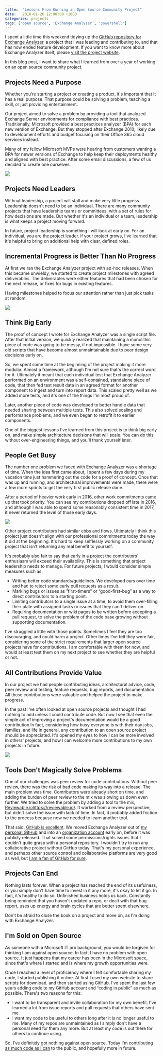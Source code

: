 ```yaml
---
title:  "Lessons From Running an Open Source Community Project"
date:   2018-01-26 12:00:00 +1000
categories: projects
tags: ['open source', 'Exchange Analyzer', 'powershell']
---
```


I spent a little time this weekend tidying up the [GitHub repository for Exchange Analyzer](https://github.com/ExchangeAnalyzer/ExchangeAnalyzer), a project that I was leading and contributing to, and that has now ended feature development. If you want to know more about Exchange Analyzer itself, please [visit the project website](https://exchangeanalyzer.com/).

In this blog post, I want to share what I learned from over a year of working on an open source community project.

## Projects Need a Purpose

Whether you're starting a project or creating a product, it's important that it has a real purpose. That purpose could be solving a problem, teaching a skill, or just providing entertainment.

Our project aimed to solve a problem by providing a tool that analyzed Exchange Server environments for compliance with best practices. Traditionally, Microsoft provided a best practices analyzer (BPA) for each new version of Exchange. But they stopped after Exchange 2010, likely due to development efforts and budget focusing on their Office 365 cloud services instead.

Many of my fellow Microsoft MVPs were hearing from customers wanting a BPA for newer versions of Exchange to help keep their deployments healthy and aligned with best practice. After some email discussions, a few of us decided to create one ourselves.

![](/assets/images/open-source-lessons/ex-analyzer.png)

## Projects Need Leaders

Without leadership, a project will stall and make very little progress. Leadership doesn't need to be an individual. There are many community projects that have leadership teams or committees, with a set of rules for how decisions are made. But whether it's an individual or a team, leadership is what keeps a project moving forward.

In future, project leadership is something I will look at early on. For an individual, you are the project leader. If your project grows, I've learned that it's helpful to bring on additional help with clear, defined roles.

## Incremental Progress is Better Than No Progress

At first we ran the Exchange Analyzer project with ad-hoc releases. When this became unwieldy, we started to create project milestones with agreed deliverables. The deliverables were either features that had been chosen for the next release, or fixes for bugs in existing features.

Having milestones helped to focus our attention rather than just pick tasks at random.

![](/assets/images/open-source-lessons/ex-analyzer-milestones.png)

## Think Big Early

The proof of concept I wrote for Exchange Analyzer was a single script file. After that initial version, we quickly realized that maintaining a monolithic piece of code was going to be messy, if not impossible. I have some very old scripts that have become almost unmaintainable due to poor design decisions early on.

So, we spent some time at the beginning of the project making it more modular. Almost a framework, although I'm not sure that's the correct word for it. Ultimately it meant that each individual test that Exchange Analyzer performed on an environment was a self-contained, standalone piece of code, that then fed test result data in an agreed format for another component to ingest and turn into report data. This scaled pretty well as we added more tests, and it's one of the things I'm most proud of.

Later, another piece of code was developed to better handle data that needed sharing between multiple tests. This also solved scaling and performance problems, and we even began to retrofit it to earlier components.

One of the biggest lessons I've learned from this project is to think big early on, and make simple architecture decisions that will scale. You can do this without over-engineering things, and you'll thank yourself later.

## People Get Busy

The number one problem we faced with Exchange Analyzer was a shortage of time. When the idea first came about, I spent a few days during my vacation time just hammering out the code for a proof of concept. Once that was up and running, and architectural improvements were made, there were a few more sprints to get the very first public release done.

After a period of heavier work early in 2016, other work commitments came up that took priority. You can see my contributions dropped off late in 2016, and although I was able to spend some reasonably consistent time in 2017, it never returned the level of those early days.

![](/assets/images/open-source-lessons/ex-analyzer-github-contribs.png)

Other project contributors had similar ebbs and flows. Ultimately I think this project just doesn't align with our professional commitments today the way it did at the beginning. It's hard to keep selflessly working on a community project that isn't returning any real benefit to yourself.

It's probably also fair to say that early in a project the contributors' enthusiasm will exceed their availability. This is something that project leadership needs to manage. For future projects, I would consider simple measures such as:

- Writing better code standards/guidelines. We developed ours over time and had to reject some early pull requests as a result.
- Marking bugs or issues as “first-timers” or “good-first-bug” as a way to direct contributors to a starting point.
- Limiting contributors to a single issue at a time, to avoid them over-filling their plate with assigned tasks or issues that they can't deliver on.
- Requiring documentation or wiki pages to be written before accepting a pull request, to solve the problem of the code base growing without supporting documentation.

I've struggled a little with those points. Sometimes I feel they are too discouraging, and could harm a project. Other times I've felt they were fair, considering some of the strict requirements that larger open source projects have for contributions. I am comfortable with them for now, and would at least test them on my next project to see whether they are helpful or not.

## All Contributions Provide Value

In our project we had people contributing ideas, architectural advice, code, peer review and testing, feature requests, bug reports, and documentation. All those contributions were valuable and helped the project to make progress.

In the past I've often looked at open source projects and thought I had nothing to add unless I could contribute code. But now I see that even the simple act of improving a project's documentation would be a good contribution.In fact, considering how busy everyone is with their day jobs, families, and life in general, any contribution to an open source project should be appreciated. It's opened my eyes to how I can be more involved in others' projects, and how I can welcome more contributions to my own projects in future.

![](/assets/images/open-source-lessons/ex-analyzer-wiki.png)

## Tools Don't Magically Solve Problems

One of our challenges was peer review for code contributions. Without peer review, there was the risk of bad code making its way into a release. The main problem was time. Contributors were already short on time, and adding the burden of peer review to the mix was slowing us down even further. We tried to solve the problem by adding a tool to the mix, [Reviewable.io]()https://reviewable.io/. It worked from a review perspective, but didn't solve the issue with lack of time. In fact, it probably added friction to the process because now we needed to learn another tool.

That said, [GitHub is excellent](https://github.com/). We moved Exchange Analyzer out of [my personal GitHub](https://github.com/cunninghamp) and into an [organization account](https://github.com/ExchangeAnalyzer) early on, before it was publicly released. That solved some permissions/rights issues that I couldn't quite grasp with a personal repository. I wouldn't try to run any collaborative project without GitHub today. That's my personal experience, and perhaps other source control and collaborative platforms are very good as well, but [I am a fan of GitHub for sure](https://paulcunningham.me/git-workflow-powershell-scripting/).

## Projects Can End

Nothing lasts forever. When a project has reached the end of its usefulness, or you simply don't have time to invest in it any more, it's okay to let it go. In fact, it's healthy to do so. Unfinished business holds us back. Constantly being reminded that you haven't updated a repo, or dealt with that bug report, uses up energy and brain cycles that are better spent elsewhere.

Don't be afraid to close the book on a project and move on, as I'm doing with Exchange Analyzer.

## I'm Sold on Open Source

As someone with a Microsoft IT pro background, you would be forgiven for thinking I am against open source. In fact, I have no problem with open source. It just happens that my career has been in the Microsoft space, since that's where I started and is where my growth opportunities were.

Once I reached a level of proficiency where I felt comfortable sharing my code, I started publishing it online. At first I used my own website to share scripts for download, and then started using GitHub. I've spent the last few years adding code to my GitHub account and “coding in public” as much as possible. There's two reasons for this:

- I want to be transparent and invite collaboration for my own benefit. I've learned a lot from issue reports and pull requests that others have sent me.
- I want my code to be useful to others long after it is no longer useful to me. Many of my repos are unmaintained as I simply don't have a personal need for them any more. But at least my code is out there for others to continue using.

So, I've definitely got nothing against open source. Today [I'm contributing as much code as I can](https://paulcunningham.dev/) to the public, and hopefully more in future.